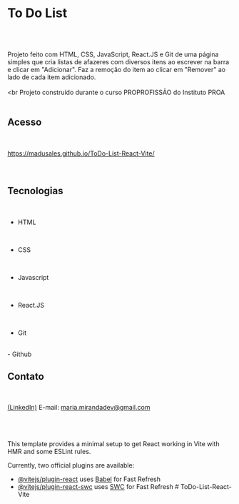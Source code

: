 # To Do List
<br>
<br>

Projeto feito com HTML, CSS, JavaScript, React.JS e Git de uma página simples que cria listas de afazeres com diversos itens ao escrever na barra e clicar em "Adicionar". Faz a remoção do item ao clicar em "Remover" ao lado de cada item adicionado.
<br>
<br>
<br
Projeto construído durante o curso PROPROFISSÃO do Instituto PROA
<br>
<br>


## Acesso
<br>

https://madusales.github.io/ToDo-List-React-Vite/
<br>
<br>
<br>

## Tecnologias
<br>

- HTML
<br>
  
- CSS
<br>
  
- Javascript
<br>
  
- React.JS
<br>
  
- Git
<br>
- Github
<br>
  


## Contato
<br>

[(LinkedIn)](www.linkedin.com/in/mariaeduardasales)
E-mail: maria.mirandadev@gmail.com
<br>
<br>
<br>
<br>

This template provides a minimal setup to get React working in Vite with HMR and some ESLint rules.

Currently, two official plugins are available:

- [@vitejs/plugin-react](https://github.com/vitejs/vite-plugin-react/blob/main/packages/plugin-react/README.md) uses [Babel](https://babeljs.io/) for Fast Refresh
- [@vitejs/plugin-react-swc](https://github.com/vitejs/vite-plugin-react-swc) uses [SWC](https://swc.rs/) for Fast Refresh
#   T o D o - L i s t - R e a c t - V i t e 
 
 
